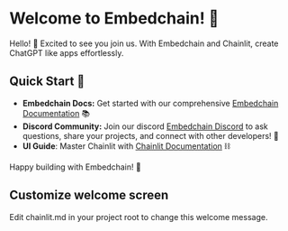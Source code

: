 # Welcome to Embedchain! 🚀

Hello! 👋 Excited to see you join us. With Embedchain and Chainlit, create ChatGPT like apps effortlessly.

## Quick Start 🌟

- **Embedchain Docs:** Get started with our comprehensive [Embedchain Documentation](https://docs.embedchain.ai/) 📚
- **Discord Community:** Join our discord [Embedchain Discord](https://discord.gg/CUU9FPhRNt) to ask questions, share your projects, and connect with other developers! 💬
- **UI Guide**: Master Chainlit with [Chainlit Documentation](https://docs.chainlit.io/) ⛓️

Happy building with Embedchain! 🎉

## Customize welcome screen

Edit chainlit.md in your project root to change this welcome message.
